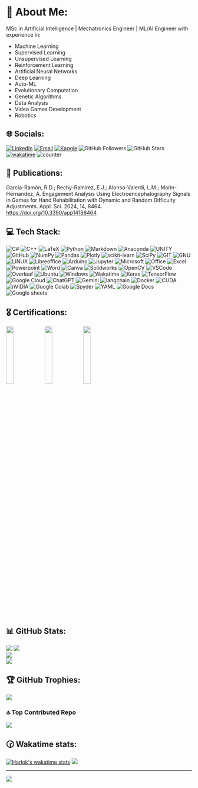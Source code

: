 # 💫 About Me:
MSc in Artificial Intelligence | Mechatronics Engineer | ML/AI Engineer with experience in:

* Machine Learning
* Supervised Learning
* Unsupervised Learning
* Reinforcement Learning
* Artificial Neural Networks
* Deep Learning
* Auto-ML
* Evolutionary Computation
* Genetic Algorithms
* Data Analysis
* Video Games Development
* Robotics


## 🌐 Socials:
[![LinkedIn](https://img.shields.io/badge/LinkedIn-%230077B5.svg?style=for-the-badge&logo=linkedin&logoColor=white)](https://linkedin.com/in/raúl-daniel-garcía-ramón-a6417a204)
[![Email](https://img.shields.io/badge/rauld.garcia95@gmail.com-D14836?style=for-the-badge&logo=gmail&logoColor=white&labelColor=101010)](mailto:rauld.garcia95@gmail.com)
[![Kaggle](https://img.shields.io/badge/Kaggle-20BEFF?style=for-the-badge&logo=Kaggle&logoColor=white)](https://www.kaggle.com/raldanielgarcaramn)
![GitHub Followers](https://img.shields.io/github/followers/rauldgarcia?style=for-the-badge)
![GitHub Stars](https://img.shields.io/github/stars/rauldgarcia?style=for-the-badge)
[![wakatime](https://wakatime.com/badge/user/c0aebe9a-7979-4f7b-a2b8-954ee30f2466.svg?style=for-the-badge)](https://wakatime.com/@c0aebe9a-7979-4f7b-a2b8-954ee30f2466)
![counter](https://komarev.com/ghpvc/?username=rauldgarcia&color=blue&style=for-the-badge&abbreviated=true)

## 📄 Publications:
García-Ramón, R.D.; Rechy-Ramirez, E.J.; Alonso-Valerdi, L.M.; Marin-Hernandez, A. Engagement Analysis Using Electroencephalography Signals in Games for Hand Rehabilitation with Dynamic and Random Difficulty Adjustments. Appl. Sci. 2024, 14, 8464. https://doi.org/10.3390/app14188464

## 💻 Tech Stack:
![C#](https://img.shields.io/badge/c%23-%23239120.svg?style=for-the-badge&logo=c-sharp&logoColor=white) 
![C++](https://img.shields.io/badge/c++-%2300599C.svg?style=for-the-badge&logo=c%2B%2B&logoColor=white) 
![LaTeX](https://img.shields.io/badge/latex-%23008080.svg?style=for-the-badge&logo=latex&logoColor=white) 
![Python](https://img.shields.io/badge/python-3670A0?style=for-the-badge&logo=python&logoColor=white) 
![Markdown](https://img.shields.io/badge/markdown-%23000000.svg?style=for-the-badge&logo=markdown&logoColor=white) 
![Anaconda](https://img.shields.io/badge/Anaconda-%2344A833.svg?style=for-the-badge&logo=anaconda&logoColor=white) 
![UNITY](https://img.shields.io/badge/Unity-%2320232a.svg?style=for-the-badge&logo=unity&logoColor=white) 
![GitHub](https://img.shields.io/badge/GitHub-%23121011.svg?style=for-the-badge&logo=github&logoColor=white) 
![NumPy](https://img.shields.io/badge/numpy-%23013243.svg?style=for-the-badge&logo=numpy&logoColor=white) 
![Pandas](https://img.shields.io/badge/pandas-%23150458.svg?style=for-the-badge&logo=pandas&logoColor=white) 
![Plotly](https://img.shields.io/badge/Plotly-%233F4F75.svg?style=for-the-badge&logo=plotly&logoColor=white) 
![scikit-learn](https://img.shields.io/badge/scikit--learn-%23F7931E.svg?style=for-the-badge&logo=scikit-learn&logoColor=white) 
![SciPy](https://img.shields.io/badge/SciPy-%230C55A5.svg?style=for-the-badge&logo=scipy&logoColor=%white) 
![GIT](https://img.shields.io/badge/Git-fc6d26?style=for-the-badge&logo=git&logoColor=white) 
![GNU](https://img.shields.io/badge/GNU%20Bash-4EAA25?style=for-the-badge&logo=GNU%20Bash&logoColor=white)
![LINUX](https://img.shields.io/badge/Linux-FCC624?style=for-the-badge&logo=linux&logoColor=black) 
![Libreoffice]( 	https://img.shields.io/badge/LibreOffice-18A303?style=for-the-badge&logo=LibreOffice&logoColor=white)
![Arduino](https://img.shields.io/badge/-Arduino-00979D?style=for-the-badge&logo=Arduino&logoColor=white) 
![Jupyter](https://img.shields.io/badge/Jupyter-F37626.svg?&style=for-the-badge&logo=Jupyter&logoColor=white) 
![Microsoft](https://img.shields.io/badge/Microsoft-666666?style=for-the-badge&logo=microsoft&logoColor=white) 
![Office](https://img.shields.io/badge/Microsoft_Office-D83B01?style=for-the-badge&logo=microsoft-office&logoColor=white)
![Excel](https://img.shields.io/badge/Microsoft_Excel-217346?style=for-the-badge&logo=microsoft-excel&logoColor=white)
![Powerpoint](https://img.shields.io/badge/Microsoft_PowerPoint-B7472A?style=for-the-badge&logo=microsoft-powerpoint&logoColor=white)
![Word](https://img.shields.io/badge/Microsoft_Word-2B579A?style=for-the-badge&logo=microsoft-word&logoColor=white)
![Canva](https://img.shields.io/badge/Canva-%2300C4CC.svg?&style=for-the-badge&logo=Canva&logoColor=white)
![Solidworks](https://img.shields.io/badge/solidworks-005386?style=for-the-badge&logo=dassaultsystemes&logoColor=white)
![OpenCV](https://img.shields.io/badge/OpenCV-27338e?style=for-the-badge&logo=OpenCV&logoColor=white) 
![VSCode](https://img.shields.io/badge/VSCode-0078D4?style=for-the-badge&logo=visual%20studio%20code&logoColor=white) 
![Overleaf](https://img.shields.io/badge/Overleaf-47A141?style=for-the-badge&logo=Overleaf&logoColor=white) 
![Ubuntu](https://img.shields.io/badge/Ubuntu-E95420?style=for-the-badge&logo=ubuntu&logoColor=white) 
![Windows](https://img.shields.io/badge/Windows-0078D6?style=for-the-badge&logo=windows&logoColor=white) 
![Wakatime](https://img.shields.io/badge/WakaTime-000000?style=for-the-badge&logo=WakaTime&logoColor=white) 
![Keras](https://img.shields.io/badge/Keras-FF0000?style=for-the-badge&logo=keras&logoColor=white)
![TensorFlow](https://img.shields.io/badge/TensorFlow-FF6F00?style=for-the-badge&logo=tensorflow&logoColor=white)
![Google Cloud](https://img.shields.io/badge/Google_Cloud-4285F4?style=for-the-badge&logo=google-cloud&logoColor=white)
![ChatGPT](https://img.shields.io/badge/ChatGPT-74aa9c?style=for-the-badge&logo=openai&logoColor=white)
![Gemini](https://img.shields.io/badge/Google%20Gemini-8E75B2?style=for-the-badge&logo=googlegemini&logoColor=white)
![langchain](https://img.shields.io/badge/langchain-1C3C3C?style=for-the-badge&logo=langchain&logoColor=white)
![Docker](https://img.shields.io/badge/Docker-2CA5E0?style=for-the-badge&logo=docker&logoColor=white)
![CUDA](https://img.shields.io/badge/cuda-000000.svg?style=for-the-badge&logo=nVIDIA&logoColor=green)
![nVIDIA](https://img.shields.io/badge/nVIDIA-%2376B900.svg?style=for-the-badge&logo=nVIDIA&logoColor=white)
![Google Colab](https://img.shields.io/badge/Google%20Colab-%23F9A825.svg?style=for-the-badge&logo=googlecolab&logoColor=white)
![Spyder](https://img.shields.io/badge/Spyder-838485?style=for-the-badge&logo=spyder%20ide&logoColor=white)
![YAML](https://img.shields.io/badge/yaml-%23ffffff.svg?style=for-the-badge&logo=yaml&logoColor=151515)
![Google Docs](https://img.shields.io/badge/Google%20Docs-4285F4?style=for-the-badge&logo=google-docs&logoColor=white)
![Google sheets](https://img.shields.io/badge/Google%20Sheets-34A853?style=for-the-badge&logo=google-sheets&logoColor=white)

## 🎖️ Certifications:
<img src="https://github.com/user-attachments/assets/76e0d98b-8894-4cac-b075-26e38fb50e6c" width=20% height=20%>
<img src="https://github.com/user-attachments/assets/e6388129-3083-488c-8ca7-ad1dde044d6f" width=20% height=20%>
<img src="https://github.com/user-attachments/assets/2a4c35de-15d7-401f-bb66-09acc6df470f" width=20% height=20%>

## 📊 GitHub Stats:
![](https://github-profile-summary-cards.vercel.app/api/cards/profile-details?username=rauldgarcia\&theme=onedark\&hide_border=false\&include_all_commits=true\&count_private=true\&show=reviews,discussions_started,discussions_answered,prs_merged,prs_merged_percentage)
![](https://github-readme-stats.vercel.app/api?username=rauldgarcia\&theme=onedark\&hide_border=false\&include_all_commits=true&count_private=true\&rank_icon=percentile\&show_icons=true&show=reviews,discussions_started,discussions_answered,prs_merged,prs_merged_percentage)<br/>
![](https://github-readme-streak-stats.herokuapp.com/?user=rauldgarcia\&theme=onedark\&hide_border=false\&include_all_commits=true\&count_private=true\&show=reviews,discussions_started,discussions_answered,prs_merged,prs_merged_percentage)<br/>
![](https://github-readme-stats.vercel.app/api/top-langs/?username=rauldgarcia\&theme=onedark\&hide_border=false\&include_all_commits=true\&count_private=true\&layout=compact\&langs_count=10)

## 🏆 GitHub Trophies:
![](https://github-trophies.vercel.app/?username=rauldgarcia\&theme=onedark\&no-frame=false\&no-bg=false\&margin-w=4\&include_all_commits=true\&count_private=true)

### 🔝 Top Contributed Repo
![](https://github-contributor-stats.vercel.app/api?username=rauldgarcia\&limit=5\&theme=onedark\&combine_all_yearly_contributions=true)

## 🕝 Wakatime stats:
[![Harlok's wakatime stats](https://github-readme-stats.vercel.app/api/wakatime?username=rauldgarcia&theme=onedark)](https://github.com/anuraghazra/github-readme-stats)
![](https://wakatime.com/share/@rauldgarcia/7d87c47b-f1eb-4c8c-be3c-1a7e5e0d184d.png)

---
[![](https://visitcount.itsvg.in/api?id=rauldgarcia&icon=2&color=12)](https://visitcount.itsvg.in )

<!-- Proudly created with GPRM ( https://gprm.itsvg.in ) -->

